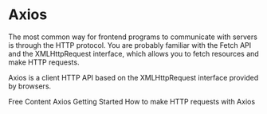 # Axios

The most common way for frontend programs to communicate with servers is through the HTTP protocol. You are probably familiar with the Fetch API and the XMLHttpRequest interface, which allows you to fetch resources and make HTTP requests.

Axios is a client HTTP API based on the XMLHttpRequest interface provided by browsers.

<ResourceGroupTitle>Free Content</ResourceGroupTitle>
<BadgeLink colorScheme='blue' badgeText='Official Docs' href='https://axios-http.com/docs/intro'>Axios Getting Started</BadgeLink>
<BadgeLink colorScheme='yellow' badgeText='Read' href='https://blog.logrocket.com/how-to-make-http-requests-like-a-pro-with-axios/#why'>How to make HTTP requests with Axios</BadgeLink>


